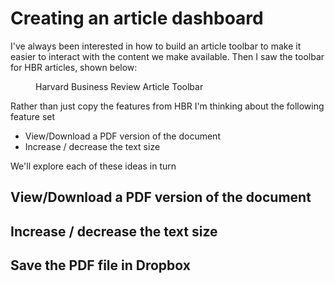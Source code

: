 # Creating an article dashboard

I've always been interested in how to build an article toolbar to make it easier to interact with the content we make available. Then I saw the toolbar for HBR articles, shown below:

<figure>
<img data-src="images/hbr-article-navigation-bar.png" alt="" width="75%">
<figcaption>Harvard Business Review Article Toolbar</figcaption>
</figure>

Rather than just copy the features from HBR I'm thinking about the following feature set

* View/Download a PDF version of the document
* Increase / decrease the text size

We'll explore each of these ideas in turn

## View/Download a PDF version of the document



## Increase / decrease the text size

## Save the PDF file in Dropbox
